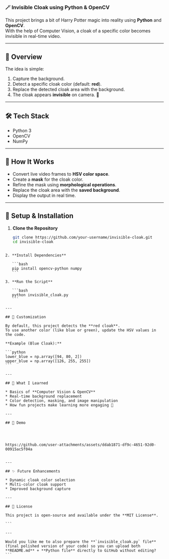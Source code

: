 
### 🪄 Invisible Cloak using Python & OpenCV

This project brings a bit of Harry Potter magic into reality using **Python** and **OpenCV**.  
With the help of Computer Vision, a cloak of a specific color becomes invisible in real-time video.

---

## 📌 Overview
The idea is simple:
1. Capture the background.
2. Detect a specific cloak color (default: **red**).
3. Replace the detected cloak area with the background.
4. The cloak appears **invisible** on camera. 👻

---

## 🛠 Tech Stack
- Python 3
- OpenCV
- NumPy

---

## 🚀 How It Works
- Convert live video frames to **HSV color space**.  
- Create a **mask** for the cloak color.  
- Refine the mask using **morphological operations**.  
- Replace the cloak area with the **saved background**.  
- Display the output in real time.  

---

## 📂 Setup & Installation

1. **Clone the Repository**
   ```bash
   git clone https://github.com/your-username/invisible-cloak.git
   cd invisible-cloak
````

2. **Install Dependencies**

   ```bash
   pip install opencv-python numpy
   ```

3. **Run the Script**

   ```bash
   python invisible_cloak.py
   ```

---

## 🎨 Customization

By default, this project detects the **red cloak**.
To use another color (like blue or green), update the HSV values in the code.

**Example (Blue Cloak):**

```python
lower_blue = np.array([94, 80, 2])
upper_blue = np.array([126, 255, 255])
```

---

## 📖 What I Learned

* Basics of **Computer Vision & OpenCV**
* Real-time background replacement
* Color detection, masking, and image manipulation
* How fun projects make learning more engaging 🚀

---

## 📸 Demo




https://github.com/user-attachments/assets/ddab1871-df9c-4651-92d0-00915ac5f04a


---

## ✨ Future Enhancements

* Dynamic cloak color selection
* Multi-color cloak support
* Improved background capture

---

## 📜 License

This project is open-source and available under the **MIT License**.

```

---

Would you like me to also prepare the **`invisible_cloak.py` file** (final polished version of your code) so you can upload both **README.md** + **Python file** directly to GitHub without editing?
```
